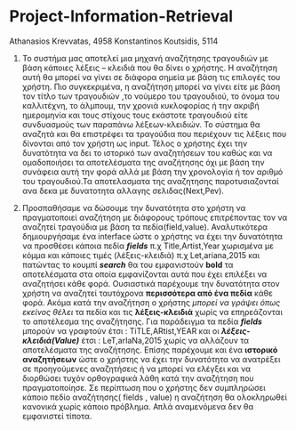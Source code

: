 # Project-Information-Retrieval

Athanasios Krevvatas, 4958 Konstantinos Koutsidis, 5114

1) To συστήμα μας αποτελεί μια μηχανή αναζήτησης τραγουδιών με βάση κάποιες λέξεις – κλειδιά που θα δίνει ο
χρήστης. Η αναζήτηση αυτή θα μπορεί να γίνει σε διάφορα σημεία με βάση τις επιλογές του χρήστη.
Πιο συγκεκριμένα, η αναζήτηση μπορεί να γίνει είτε με βάση τον τίτλο των τραγουδιών ,το νούμερο του
τραγουδιού, το όνομα του καλλιτέχνη, το άλμπουμ, την χρονιά κυκλοφορίας ή την ακριβή ημερομηνία
και τους στίχους τους εκάστοτε τραγουδιού είτε συνδυασμούς των παραπάνω λέξεων-κλειδιών. Το
σύστημα θα αναζητά και θα επιστρέφει τα τραγούδια που περιέχουν τις λέξεις που δίνονται από τον
χρήστη ως input. Τέλος ο χρήστης έχει την δυνατότητα να δει το ιστορικό των αναζητήσεων του καθώς
και να ομαδοποιήσει τα αποτελέσματα της αναζήτησης όχι με βάση την συνάφεια αυτή την φορά αλλά
με βάση την χρονολογία ή τον αριθμό του τραγουδιού.Τα αποτελασματα της αναζητησης παροτυσιαζονταί ανα δεκα 
με δυνατοτητα αλλαγης σελιδας(Next,Pev).

2) Προσπαθήσαμε να δώσουμε την δυνατότητα στο χρήστη να πραγματοποιεί αναζήτηση με διάφορους
τρόπους επιτρέποντας τον να αναζητεί τραγούδια με βάση τα πεδία(field,value). 
Αναλυτικότερα δημιουργήσαμε ένα interface ώστε ο χρήστης να έχει την
δυνατότητα να προσθέσει κάποια πεδία _**fields**_ π.χ Title,Artist,Year χωρισμένα με κόμμα και κάποιες
τιμές (λέξεις-κλειδιά) π.χ Let,ariana,2015 και πατώντας το κουμπί _**search**_ θα του εμφανιστούν **bold** τα
αποτελέσματα στα οποία εμφανίζονται αυτά που έχει επιλέξει να αναζητήσει κάθε φορά. Ουσιαστικά
παρέχουμε την δυνατότητα στον χρήστη να αναζητεί ταυτόχρονα **περισσότερα από ένα πεδία** κάθε
φορά. Ακόμα κατά την αναζήτηση ο χρήστης _μπορεί να γράψει όπως εκείνος θέλει_ τα πεδία και τις
**λέξεις-κλειδιά** χωρίς να επηρεάζονται το αποτέλεσμα της αναζήτησης. Για παράδειγμα τα πεδία **_fields_**
μπορούν να γραφτούν έτσι : TiTLE,ARtist,YEAR και οι **_λέξεις-κλειδιά(Value)_** έτσι : LeT,arIaNa,2015 χωρίς
να αλλάζουν τα αποτελέσματα της αναζήτησης. Επίσης παρέχουμε και ένα **ιστορικό αναζητήσεων**
ώστε ο χρήστης να έχει την δυνατότητα να ανατρέξει σε προηγούμενες αναζητήσεις ή να μπορεί να
ελέγξει και να διορθώσει τυχόν ορθογραφικά λάθη κατά την αναζήτηση που πραγματοποίησε. 
Σε περίπτωση που ο χρήστης δεν συμπληρώσει κάποιο πεδίο αναζήτησης( fields , value) η αναζήτηση
θα ολοκληρωθεί κανονικά χωρίς κάποιο πρόβλημα. Απλά αναμενόμενα δεν θα εμφανιστεί τίποτα.
